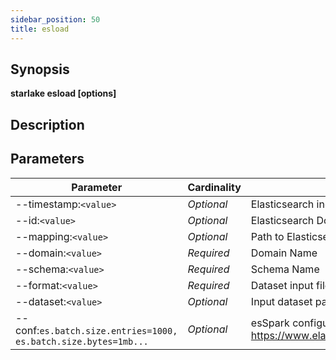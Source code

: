 ```yaml
---
sidebar_position: 50
title: esload
---
```



## Synopsis

**starlake esload [options]**

## Description


## Parameters

Parameter|Cardinality|Description
---|---|---
--timestamp:`<value>`|*Optional*|Elasticsearch index timestamp suffix as in {@timestamp|yyyy.MM.dd}
--id:`<value>`|*Optional*|Elasticsearch Document Id
--mapping:`<value>`|*Optional*|Path to Elasticsearch Mapping File
--domain:`<value>`|*Required*|Domain Name
--schema:`<value>`|*Required*|Schema Name
--format:`<value>`|*Required*|Dataset input file: parquet, json or json-array
--dataset:`<value>`|*Optional*|Input dataset path
--conf:`es.batch.size.entries=1000, es.batch.size.bytes=1mb...`|*Optional*|esSpark configuration options. See https://www.elastic.co/guide/en/elasticsearch/hadoop/current/configuration.html


